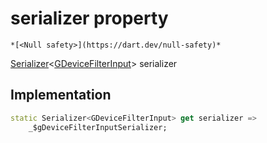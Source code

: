 


# serializer property




    *[<Null safety>](https://dart.dev/null-safety)*




[Serializer](https://pub.dev/documentation/built_value/8.1.2/serializer/Serializer-class.html)&lt;[GDeviceFilterInput](../../third_party_yonomi_graphql_schema_schema.docs.schema.gql/GDeviceFilterInput-class.md)> serializer
  







## Implementation

```dart
static Serializer<GDeviceFilterInput> get serializer =>
    _$gDeviceFilterInputSerializer;
```








